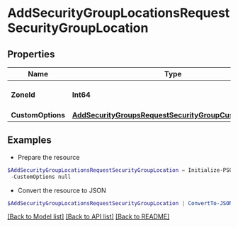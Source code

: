 # AddSecurityGroupLocationsRequestSecurityGroupLocation
## Properties

Name | Type | Description | Notes
------------ | ------------- | ------------- | -------------
**ZoneId** | **Int64** | The ID of the Zone (Cloud) | 
**CustomOptions** | [**AddSecurityGroupsRequestSecurityGroupCustomOptions**](AddSecurityGroupsRequestSecurityGroupCustomOptions.md) |  | 

## Examples

- Prepare the resource
```powershell
$AddSecurityGroupLocationsRequestSecurityGroupLocation = Initialize-PSOpenAPIToolsAddSecurityGroupLocationsRequestSecurityGroupLocation  -ZoneId 1 `
 -CustomOptions null
```

- Convert the resource to JSON
```powershell
$AddSecurityGroupLocationsRequestSecurityGroupLocation | ConvertTo-JSON
```

[[Back to Model list]](../README.md#documentation-for-models) [[Back to API list]](../README.md#documentation-for-api-endpoints) [[Back to README]](../README.md)

